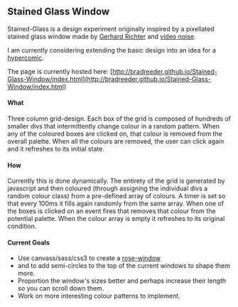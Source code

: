 ## Stained Glass Window

Stained-Glass is a design experiment originally inspired by a pixellated stained glass window made by [Gerhard Richter](http://media.tumblr.com/tumblr_lz4rky6FKd1qggdq1.jpg) and [video noise](https://en.wikipedia.org/wiki/Noise_(video)).

I am currently considering extending the basic design into an idea for a [hypercomic](https://en.wikipedia.org/wiki/Hypercomics).

The page is currently hosted here: [http://bradreeder.github.io/Stained-Glass-Window/index.html](http://bradreeder.github.io/Stained-Glass-Window/index.html)

#### What

Three column grid-design. Each box of the grid is composed of hundreds of smaller divs that intermittently change colour in a random pattern. When any of the coloured boxes are clicked on, that colour is removed from the overall palette. When all the colours are removed, the user can click again and it refreshes to its initial state.

#### How

Currently this is done dynamically. The entirety of the grid is generated by javascript and then coloured (through assigning the individual divs a random colour class) from a pre-defined array of colours. A timer is set so that every 100ms it fills again randomly from the same array. When one of the boxes is clicked on an event fires that removes that colour from the potential palette. When the colour array is empty it refreshes to its original condition.

#### Current Goals

* Use canvass/sass/css3 to create a [rose-window](https://enthusiastical.files.wordpress.com/2013/04/dsc02086a.jpg)
* and to add semi-circles to the top of the current windows to shape them more. 
* Proportion the window's sizes better and perhaps increase their length so you can scroll down them. 
* Work on more interesting colour patterns to implement.
